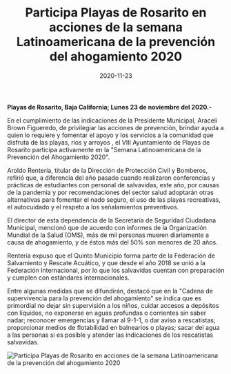 ﻿---
layout: blog
title:  "Participa Playas de Rosarito en acciones de la semana Latinoamericana de la prevención del ahogamiento 2020"
date:   2020-11-23
categories: rosarito
permalink: /:categories/:title:output_ext
image: /img/cnr/playasderosarito.jpg
autor: 
---


**Playas de Rosarito, Baja California;  Lunes 23 de noviembre del 2020.-**


En el cumplimiento de las indicaciones de la Presidente Municipal, Araceli Brown Figueredo, de privilegiar las acciones de prevención, brindar ayuda a quien lo requiere y fomentar el apoyo y los servicios a la comunidad que disfruta de las playas, ríos y arroyos , el VIII Ayuntamiento de Playas de Rosarito participa activamente en la "Semana Latinoamericana de la Prevención del Ahogamiento 2020".


Aroldo Rentería, titular de la Dirección de Protección Civil y Bomberos, refirió que, a diferencia del año pasado cuando realizaron conferencias y prácticas de estudiantes con personal de salvavidas, este año, por causas de la pandemia y por recomendaciones del sector salud adoptarán otras alternativas para fomentar el nado seguro, el uso de las playas recreativas, el autocuidado y el respeto a los señalamientos preventivos.


El director de esta dependencia de la Secretaría de Seguridad Ciudadana Municipal, mencionó que de acuerdo con informes de la Organización Mundial de la Salud (OMS), más de mil personas mueren diariamente a causa de ahogamiento, y de éstos más del 50% son menores de 20 años.


Rentería expuso que el Quinto Municipio forma parte de la Federación de Salvamiento y Rescate Acuático, y que desde el año 2018 se unió a la Federación Internacional, por lo que los salvavidas cuentan con preparación y cumplen con estándares internacionales.


Entre algunas medidas que se difundirán, destacó que en la "Cadena de supervivencia para la prevención del ahogamiento" se indica que es primordial no dejar sin supervisión a los niños, cuidar accesos a depósitos con líquidos, no exponerse en aguas profundas o corrientes sin saber nadar; reconocer emergencias y llamar al 9-1-1, o dar aviso a rescatistas; proporcionar medios de flotabilidad en balnearios o playas; sacar del agua a las personas si es posible y atender las indicaciones de los rescatistas salvavidas.

<div id="carouselExampleSlidesOnly" class="carousel slide" data-ride="carousel">
  <div class="carousel-inner">
    <div class="carousel-item active">
       <img class="d-block w-100" src="/img/cnr/playasderosarito.jpg" loading="lazy"  alt="Participa Playas de Rosarito en acciones de la semana Latinoamericana de la prevención del ahogamiento 2020">
    </div>           
  </div>
</div>